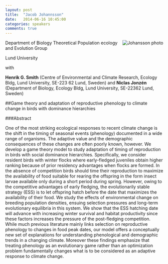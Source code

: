 ```yaml
---
layout: post
title:  "Jacob Johannsson"
date:   2014-06-16 10:45:00
categories: speakers
comments: true
---
```


<footer class="entry-meta">
<img src="{{ site.url }}/images/jjohansson.jpg" alt="Johansson photo" align="right">
<span class="author vcard" itemprop="author" itemscope itemtype="http://schema.org/Person"></a></span></span>
</footer>

Department of Biology
Theoretical 
Population ecology and 
Evolution 
Group

Lund University

with 

**Henrik G. Smith** (Centre of Environmental and Climate Research, Ecology Bldg, Lund University, SE-223 62 Lund, Sweden) and **Niclas Jonzén** (Department of Biology, Ecology Bldg, Lund University, SE-22362 Lund, Sweden) 

##Game theory and adaptation of reproductive phenology to climate change in birds with dominance hierarchies

###Abstract

One of the most striking ecological responses to recent climate change is the shift in the timing of seasonal events (phenology) documented in a wide range of organisms. The adaptive value and the demographic consequences of these changes are often poorly known, however. We develop a game theory model to study adaptation of timing of reproduction in birds with social dominance hierarchies. Specifically, we consider resident birds with winter flocks where early-fledged juveniles obtain higher ranking because of prior residency advantages when flocks are formed. In the absence of competition birds should time their reproduction to maximize the availability of food suitable for rearing the offspring in the form insect larvae available only during a short period during spring. However, owing to the competitive advantages of early fledging, the evolutionarily stable strategy (ESS) is to let offspring hatch before the date that maximizes the availability of their food. We study the effects of environmental change on breeding population densities, ensuing selection pressures and long-term evolutionary equilibria in this system. We show that the ESS hatching date will advance with increasing winter survival and habitat productivity since these factors increases the pressure of the post-fledging competition. While much previous literature mainly links selection on reproductive phenology to changes in food peak dates, our model offers a conceptually new set of explanations for understanding phenological and demographic trends in a changing climate. Moreover these findings emphasize that treating phenology as an evolutionary game rather than an optimization problem fundamentally changes what is to be considered as an adaptive response to climate change.